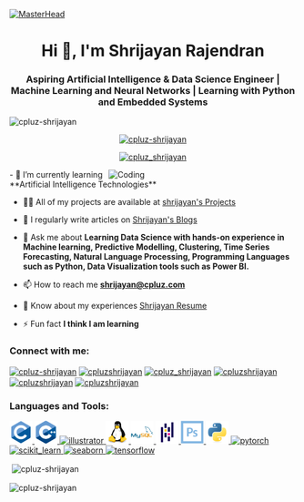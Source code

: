 [![MasterHead](https://github.com/cpluz-shrijayan/cpluz-shrijayan/blob/main/LINKEDIN%20BCK%20PHOTO.png)](https://shrijayan.cpluz.com)
<h1 align="center">Hi 👋, I'm Shrijayan Rajendran</h1>
<h3 align="center">Aspiring Artificial Intelligence & Data Science Engineer | Machine Learning and Neural Networks | Learning with Python and Embedded Systems</h3>

<p align="left"> <img src="https://komarev.com/ghpvc/?username=cpluz-shrijayan&label=Profile%20views&color=0e75b6&style=flat" alt="cpluz-shrijayan" /> </p>

<p align="center"> <a href="https://github.com/ryo-ma/github-profile-trophy"><img src="https://github-profile-trophy.vercel.app/?username=cpluz-shrijayan" alt="cpluz-shrijayan" /></a> </p>

<p align="center"> <a href="https://twitter.com/cpluz_shrijayan" target="blank"><img src="https://img.shields.io/twitter/follow/cpluz_shrijayan?logo=twitter&style=for-the-badge" alt="cpluz_shrijayan" /></a> </p>
<img align="right" alt="Coding" width="330" src="https://shrijayan.cpluz.com/assets/github.gif">
- 🌱 I’m currently learning **Artificial Intelligence Technologies**

- 👨‍💻 All of my projects are available at [shrijayan's Projects](https://www.shrijayan.cpluz.com)

- 📝 I regularly write articles on [Shrijayan's Blogs](https://www.shrijayan.cpluz.com/blog)

- 💬 Ask me about **Learning Data Science with hands-on experience in Machine learning, Predictive Modelling, Clustering, Time Series Forecasting, Natural Language Processing, Programming Languages such as Python, Data Visualization tools such as Power BI.**

- 📫 How to reach me **shrijayan@cpluz.com**

- 📄 Know about my experiences [Shrijayan Resume](https://www.shrijayan.cpluz.com/resume)

- ⚡ Fun fact **I think I am learning**

<h3 align="left">Connect with me:</h3>
<p align="left">
<a href="https://linkedin.com/in/cpluz-shrijayan" target="blank"><img align="center" src="https://raw.githubusercontent.com/rahuldkjain/github-profile-readme-generator/master/src/images/icons/Social/linked-in-alt.svg" alt="cpluz-shrijayan" height="30" width="40" /></a>
<a href="https://kaggle.com/cpluzshrijayan" target="blank"><img align="center" src="https://raw.githubusercontent.com/rahuldkjain/github-profile-readme-generator/master/src/images/icons/Social/kaggle.svg" alt="cpluzshrijayan" height="30" width="40" /></a>
<a href="https://twitter.com/cpluz_shrijayan" target="blank"><img align="center" src="https://raw.githubusercontent.com/rahuldkjain/github-profile-readme-generator/master/src/images/icons/Social/twitter.svg" alt="cpluz_shrijayan" height="30" width="40" /></a>
<a href="https://www.leetcode.com/cpluzshrijayan" target="blank"><img align="center" src="https://raw.githubusercontent.com/rahuldkjain/github-profile-readme-generator/master/src/images/icons/Social/leet-code.svg" alt="cpluzshrijayan" height="30" width="40" /></a>
<a href="https://www.codechef.com/users/cpluzshrijayan" target="blank"><img align="center" src="https://cdn.jsdelivr.net/npm/simple-icons@3.1.0/icons/codechef.svg" alt="cpluzshrijayan" height="30" width="40" /></a>
<a href="https://www.hackerrank.com/cpluzshrijayan" target="blank"><img align="center" src="https://raw.githubusercontent.com/rahuldkjain/github-profile-readme-generator/master/src/images/icons/Social/hackerrank.svg" alt="cpluzshrijayan" height="30" width="40" /></a>

<h3 align="left">Languages and Tools:</h3>
<p align="left"> <a href="https://www.cprogramming.com/" target="_blank" rel="noreferrer"> <img src="https://raw.githubusercontent.com/devicons/devicon/master/icons/c/c-original.svg" alt="c" width="40" height="40"/> </a> <a href="https://www.w3schools.com/cpp/" target="_blank" rel="noreferrer"> <img src="https://raw.githubusercontent.com/devicons/devicon/master/icons/cplusplus/cplusplus-original.svg" alt="cplusplus" width="40" height="40"/> </a> <a href="https://www.adobe.com/in/products/illustrator.html" target="_blank" rel="noreferrer"> <img src="https://www.vectorlogo.zone/logos/adobe_illustrator/adobe_illustrator-icon.svg" alt="illustrator" width="40" height="40"/> </a> <a href="https://www.linux.org/" target="_blank" rel="noreferrer"> <img src="https://raw.githubusercontent.com/devicons/devicon/master/icons/linux/linux-original.svg" alt="linux" width="40" height="40"/> </a> <a href="https://www.mysql.com/" target="_blank" rel="noreferrer"> <img src="https://raw.githubusercontent.com/devicons/devicon/master/icons/mysql/mysql-original-wordmark.svg" alt="mysql" width="40" height="40"/> </a> <a href="https://pandas.pydata.org/" target="_blank" rel="noreferrer"> <img src="https://raw.githubusercontent.com/devicons/devicon/2ae2a900d2f041da66e950e4d48052658d850630/icons/pandas/pandas-original.svg" alt="pandas" width="40" height="40"/> </a> <a href="https://www.photoshop.com/en" target="_blank" rel="noreferrer"> <img src="https://raw.githubusercontent.com/devicons/devicon/master/icons/photoshop/photoshop-line.svg" alt="photoshop" width="40" height="40"/> </a> <a href="https://www.python.org" target="_blank" rel="noreferrer"> <img src="https://raw.githubusercontent.com/devicons/devicon/master/icons/python/python-original.svg" alt="python" width="40" height="40"/> </a> <a href="https://pytorch.org/" target="_blank" rel="noreferrer"> <img src="https://www.vectorlogo.zone/logos/pytorch/pytorch-icon.svg" alt="pytorch" width="40" height="40"/> </a> <a href="https://scikit-learn.org/" target="_blank" rel="noreferrer"> <img src="https://upload.wikimedia.org/wikipedia/commons/0/05/Scikit_learn_logo_small.svg" alt="scikit_learn" width="40" height="40"/> </a> <a href="https://seaborn.pydata.org/" target="_blank" rel="noreferrer"> <img src="https://seaborn.pydata.org/_images/logo-mark-lightbg.svg" alt="seaborn" width="40" height="40"/> </a> <a href="https://www.tensorflow.org" target="_blank" rel="noreferrer"> <img src="https://www.vectorlogo.zone/logos/tensorflow/tensorflow-icon.svg" alt="tensorflow" width="40" height="40"/> </a> </p>



<p>&nbsp;<img align="center" src="https://github-readme-stats.vercel.app/api?username=cpluz-shrijayan&show_icons=true&locale=en" alt="cpluz-shrijayan" /></p>

<p><img align="center" src="https://github-readme-streak-stats.herokuapp.com/?user=cpluz-shrijayan&" alt="cpluz-shrijayan" /></p>
